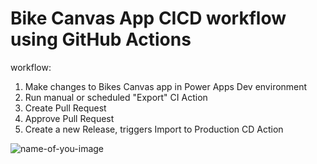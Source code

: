 # Bike Canvas App  CICD workflow using GitHub Actions

workflow:
1.  Make changes to Bikes Canvas app in  Power Apps Dev environment
2.  Run manual or scheduled "Export"  CI Action
3.  Create Pull Request
4.  Approve Pull Request
5.  Create a new Release, triggers Import to Production CD Action










![name-of-you-image](https://your-copied-image-address)
